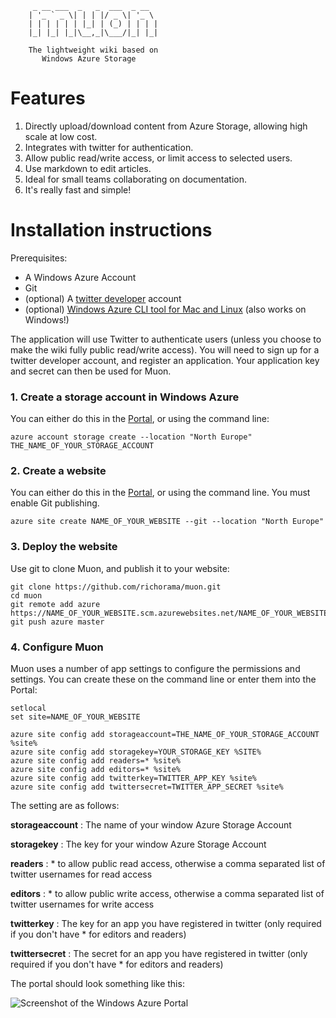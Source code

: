 ```
	 _ __ ___  _   _  ___  _ __  
	| '_ ` _ \| | | |/ _ \| '_ \ 
	| | | | | | |_| | (_) | | | |
	|_| |_| |_|\__,_|\___/|_| |_|

	The lightweight wiki based on 
	   Windows Azure Storage
```

# Features

 1. Directly upload/download content from Azure Storage, allowing high scale at low cost.
 1. Integrates with twitter for authentication.
 1. Allow public read/write access, or limit access to selected users.
 1. Use markdown to edit articles.
 1. Ideal for small teams collaborating on documentation.
 1. It's really fast and simple!

# Installation instructions

Prerequisites:

 * A Windows Azure Account
 * Git
 * (optional) A [twitter developer](https://dev.twitter.com) account
 * (optional) [Windows Azure CLI tool for Mac and Linux](https://github.com/windowsazure/azure-sdk-tools-xplat) (also works on Windows!)

The application will use Twitter to authenticate users (unless you choose to make the wiki fully public read/write access). You will need to sign up for a twitter developer account, and register an application. Your application key and secret can then be used for Muon.

### 1. Create a storage account in Windows Azure

You can either do this in the [Portal](https://manage.windowsazure.com/#Workspace/StorageExtension/storage), or using the command line:

```
azure account storage create --location "North Europe" THE_NAME_OF_YOUR_STORAGE_ACCOUNT
```

### 2. Create a website

You can either do this in the [Portal](https://manage.windowsazure.com/#Workspace/WebsiteExtension/websites), or using the command line. You must enable Git publishing.

```
azure site create NAME_OF_YOUR_WEBSITE --git --location "North Europe"
```

### 3. Deploy the website

Use git to clone Muon, and publish it to your website:

```
git clone https://github.com/richorama/muon.git
cd muon
git remote add azure https://NAME_OF_YOUR_WEBSITE.scm.azurewebsites.net/NAME_OF_YOUR_WEBSITE.git
git push azure master
```

### 4. Configure Muon

Muon uses a number of app settings to configure the permissions and settings. You can create these on the command line or enter them into the Portal:

```
setlocal
set site=NAME_OF_YOUR_WEBSITE

azure site config add storageaccount=THE_NAME_OF_YOUR_STORAGE_ACCOUNT %site%
azure site config add storagekey=YOUR_STORAGE_KEY %SITE%
azure site config add readers=* %site%
azure site config add editors=* %site%
azure site config add twitterkey=TWITTER_APP_KEY %site%
azure site config add twittersecret=TWITTER_APP_SECRET %site%
```

The setting are as follows:

__storageaccount__ : The name of your window Azure Storage Account

__storagekey__ : The key for your window Azure Storage Account

__readers__ : * to allow public read access, otherwise a comma separated list of twitter usernames for read access

__editors__ : * to allow public write access, otherwise a comma separated list of twitter usernames for write access

__twitterkey__ : The key for an app you have registered in twitter (only required if you don't have * for editors and readers)

__twittersecret__ : The secret for an app you have registered in twitter (only required if you don't have * for editors and readers)


The portal should look something like this:

![Screenshot of the Windows Azure Portal](http://coderead.wordpress.com/?attachment_id=703)
